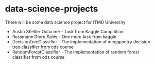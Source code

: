 # data-science-projects

There will be some data science project for ITMO University
- Austin Shelter Outcome - Task from Kaggle Compitition
- Rossmann Dtore Sales - One more task from kaggle
- DecisionTreeClassifier - The implementation of megapoetry decision tree classifier from ods course
- RandomForestClassifier - The implementation of random forest classifier from ods course
